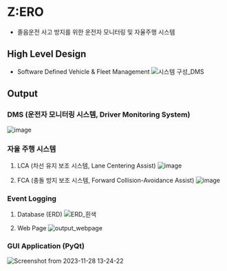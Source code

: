 # Z:ERO

* 졸음운전 사고 방지를 위한 운전자 모니터링 및 자율주행 시스템

## High Level Design

* Software Defined Vehicle & Fleet Management
![시스템 구성_DMS](https://github.com/66yurimi99/Z-ERO/assets/90135804/a6eaf4ef-aa50-4aa5-bf80-ceb11504a828)

## Output

### DMS (운전자 모니터링 시스템, Driver Monitoring System)
![image](https://github.com/66yurimi99/Z-ERO/assets/90135804/5a329e0b-2562-473f-bfba-288977862d06)

### 자율 주행 시스템
1. LCA (차선 유지 보조 시스템, Lane Centering Assist)
  ![image](https://github.com/66yurimi99/Z-ERO/assets/90135804/85a49c26-c100-4a32-8e6c-a57a2cac5339)

3. FCA (충돌 방지 보조 시스템, Forward Collision-Avoidance Assist)
  ![image](https://github.com/66yurimi99/Z-ERO/assets/90135804/bbb60fcf-59d9-4ece-bb30-c78d3c6b9807)

### Event Logging
1. Database (ERD)
  ![ERD_흰색](https://github.com/66yurimi99/Z-ERO/assets/90135804/3ac76256-503a-41ac-a223-e304824075e6)

2. Web Page
  ![output_webpage](https://github.com/66yurimi99/Z-ERO/assets/90135804/6da7a0ee-d8f2-4cdf-8bbd-926cd9c4170b)

### GUI Application (PyQt)
![Screenshot from 2023-11-28 13-24-22](https://github.com/66yurimi99/Z-ERO/assets/90135804/aba19695-248d-4ea8-942a-28746bd91d88)

